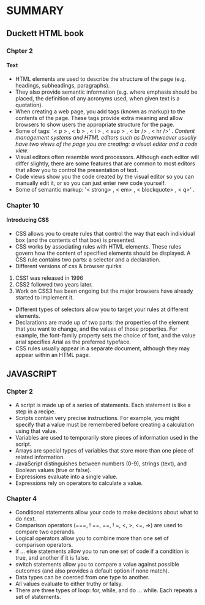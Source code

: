 # SUMMARY #
## Duckett HTML book ##

### Chpter 2 ###
#### Text ####
- HTML elements are used to describe the structure of the page (e.g. headings, subheadings, paragraphs).
- They also provide semantic information (e.g. where emphasis should be placed, the definition of any acronyms used, when given text is a quotation).
- When creating a web page, you add tags (known as markup) to the contents of the page. These tags provide extra meaning and allow browsers to show users the appropriate structure for the page.
- Some of tags: '< p > , < b > , < i > , < sup > , < br /> , < hr />'  .
*Content management systems and HTML editors such as Dreamweaver usually have two views of the page you are creating: a visual editor and a code view.*
 - Visual editors often resemble word processors. Although each editor will differ slightly, there are some features that are common to most editors that allow you to control the presentation of text.
- Code views show you the code created by the visual editor so you can manually edit it, or so you can just enter new code yourself. 
- Some of semantic markup: '< strong> , < em> , < blockquote> , < q>' .


### Chapter 10 ###
#### Introducing CSS ####
- CSS allows you to create rules that control the way that each individual box (and the contents of that box) is presented.
- CSS works by associating rules with HTML elements. These rules govern how the content of specified elements should be displayed. A CSS rule contains two parts: a selector and a declaration.
- Different versions of css & browser quirks
1. CSS1 was released in 1996 
2. CSS2 followed two years later.
3. Work on CSS3 has been ongoing but the major browsers have already started to implement it.
- Different types of selectors allow you to target your rules at different elements.
- Declarations are made up of two parts: the properties  of the element that you want to change, and the values of those properties. For example, the font-family property sets the choice of font, and the value arial specifies Arial as the preferred typeface.
- CSS rules usually appear in a separate document, although they may appear within an HTML page.


 
## JAVASCRIPT ##

### Chpter 2 ###
- A script is made up of a series of statements. Each statement is like a step in a recipe. 
- Scripts contain very precise instructions. For example, 
you might specify that a value must be remembered before creating a calculation using that value. 
- Variables are used to temporarily store pieces of information used in the script. 
- Arrays are special types of variables that store more than one piece of related information. 
- JavaScript distinguishes between numbers (0-9), 
strings (text), and Boolean values (true or false). 
- Expressions evaluate into a single value.
- Expressions rely on operators to calculate a value. 

### Chapter 4 ###
- Conditional statements allow your code to make decisions about what to do next. 
- Comparison operators (===, ! ==, ==, ! =, <, >, <=, =>) are used to compare two operands. 
- Logical operators allow you to combine more than one set of comparison operators.
- if ... else statements allow you to run one set of code if a condition is true, and another if it is false. 
- switch statements allow you to compare a value against possible outcomes (and also provides a default option if none match). 
- Data types can be coerced from one type to another. 
- All values evaluate to either truthy or falsy. 
- There are three types of loop: for, while, and do ... while. Each repeats a set of statements. 


